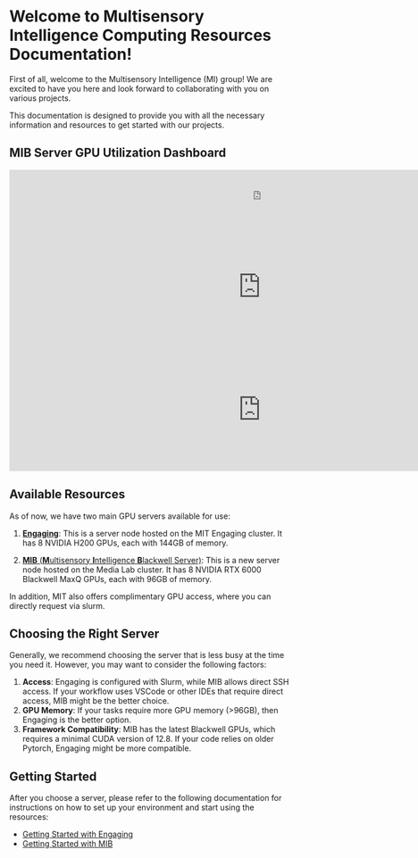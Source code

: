 # Welcome to Multisensory Intelligence Computing Resources Documentation!

First of all, welcome to the Multisensory Intelligence (MI) group! We are excited to have you here and look forward to collaborating with you on various projects.

This documentation is designed to provide you with all the necessary information and resources to get started with our projects.

## MIB Server GPU Utilization Dashboard

<iframe src="https://mib.media.mit.edu/d-solo/bdl3vqwxprhtsa/nvitop-dashboard?orgId=1&timezone=browser&var-hostname=$__all&var-username=$__all&refresh=5s&theme=dark&panelId=8&__feature.dashboardSceneSolo=true" width="900" height="100" frameborder="0"></iframe>

<iframe src="https://mib.media.mit.edu/d-solo/6c02270b-3b32-41c5-9ab1-4bed0f89bc3e/mib-status?orgId=1&timezone=browser&theme=dark&panelId=1&__feature.dashboardSceneSolo=true" width="900" height="220" frameborder="0"></iframe>

<iframe src="https://mib.media.mit.edu/d-solo/6c02270b-3b32-41c5-9ab1-4bed0f89bc3e/mib-status?orgId=1&timezone=browser&theme=dark&panelId=2&__feature.dashboardSceneSolo=true" width="900" height="220" frameborder="0"></iframe>

## Available Resources

As of now, we have two main GPU servers available for use:

1. [**Engaging**](/engaging/getting_started): This is a server node hosted on the MIT Engaging cluster. It has 8 NVIDIA H200 GPUs, each with 144GB of memory. 

2. [**MIB** (**M**ultisensory **I**ntelligence **B**lackwell Server)](/mib/getting_started): This is a new server node hosted on the Media Lab cluster. It has 8 NVIDIA RTX 6000 Blackwell MaxQ GPUs, each with 96GB of memory.

In addition, MIT also offers complimentary GPU access, where you can directly request via slurm. 

## Choosing the Right Server

Generally, we recommend choosing the server that is less busy at the time you need it. However, you may want to consider the following factors:

1. **Access**: Engaging is configured with Slurm, while MIB allows direct SSH access. If your workflow uses VSCode or other IDEs that require direct access, MIB might be the better choice.
2. **GPU Memory**: If your tasks require more GPU memory (>96GB), then Engaging is the better option.
3. **Framework Compatibility**: MIB has the latest Blackwell GPUs, which requires a minimal CUDA version of 12.8. If your code relies on older Pytorch, Engaging might be more compatible.

## Getting Started

After you choose a server, please refer to the following documentation for instructions on how to set up your environment and start using the resources:

- [Getting Started with Engaging](engaging/getting_started.md)
- [Getting Started with MIB](mib/getting_started.md)